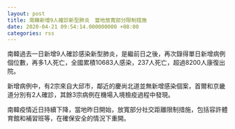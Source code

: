 ```yaml
---
layout: post
title: 南韓新增9人確診新型肺炎　當地放寬部分限制措施
date: 2020-04-21 09:54:14.000000000 +08:00
categories: rss
---
```


南韓過去一日新增9人確診感染新型肺炎，是繼前日之後，再次錄得單日新增病例個位數，再多1人死亡，全國累積10683人感染，237人死亡，超過8200人康復出院。

新增病例中，有2宗來自大邱市，鄰近的慶尚北道並無新增感染個案，首爾和京畿道分別有2人確診，其餘3宗病例在機場入境檢疫過程中發現。

南韓疫情近日持續下降，當地昨日開始，放寬部分社交距離限制措施，包括容許體育館和補習班等，在確保安全的情況下重開。
